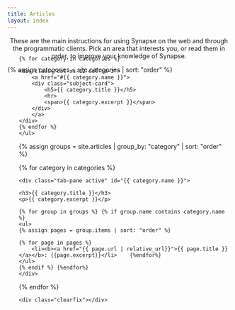 ```yaml
---
title: Articles
layout: index
---
```

<center> These are the main instructions for using Synapse on the web and through the programmatic clients. Pick an area that interests you, or read them in order, to improve your knowledge of Synapse. </center>

<!-- {% assign doclist = site.pages | sort: 'order' %} -->
{% assign categories = site.categories | sort: "order" %}

<div class="col-xs-12 col-sm-12 col-lg-12" id="subjects">
    <ul class="nav nav-tabs" id="myTab" style="margin-top: -70px; border: 2px solid transparent;">

    {% for category in categories %}

    <div class="col-xs-12 col-sm-3">
        <a href="#{{ category.name }}">
        <div class="subject-card">
            <h5>{{ category.title }}</h5>
            <hr>
            <span>{{ category.excerpt }}</span>
        </div>
        </a>
    </div>
    {% endfor %}
    </ul>

{% assign groups = site.articles | group_by: "category" | sort: "order"  %}

{% for category in categories %}

    <div class="tab-pane active" id="{{ category.name }}">

    <h3>{{ category.title }}</h3>
    <p>{{ category.excerpt }}</p>

    {% for group in groups %} {% if group.name contains category.name %}
    <ul>
    {% assign pages = group.items | sort: "order" %}

    {% for page in pages %}
        <li><b><a href="{{ page.url | relative_url}}">{{ page.title }}</a></b>: {{page.excerpt}}</li>    {%endfor%}
    </ul>
    {% endif %} {%endfor%}
    </div>
{% endfor %}

    <div class="clearfix"></div>
</div>
